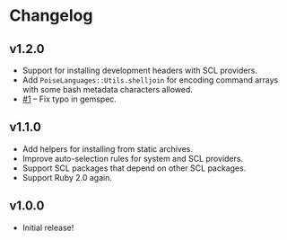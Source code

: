 # Changelog

## v1.2.0

* Support for installing development headers with SCL providers.
* Add `PoiseLanguages::Utils.shelljoin` for encoding command arrays with some
  bash metadata characters allowed.
* [#1](https://github.com/poise/poise-languages/pull/1) – Fix typo in gemspec.

## v1.1.0

* Add helpers for installing from static archives.
* Improve auto-selection rules for system and SCL providers.
* Support SCL packages that depend on other SCL packages.
* Support Ruby 2.0 again.

## v1.0.0

* Initial release!
